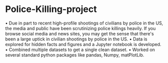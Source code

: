 # Police-Killing-project
•	Due in part to recent high-profile shootings of civilians by police in the US, the media and public have been scrutinizing police killings heavily. If you browse social media and news sites, you may get the sense that there's been a large uptick in civilian shootings by police in the US.
•	Data is explored for hidden facts and figures and a Jupyter notebook is developed.
•	Combined multiple datasets to get a single clean dataset.
•	Worked on several standard python packages like pandas, Numpy, matPlotLib.
